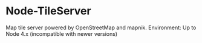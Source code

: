 # Node-TileServer
Map tile server powered by OpenStreetMap and mapnik.
Environment: Up to Node 4.x (incompatible with newer versions)
